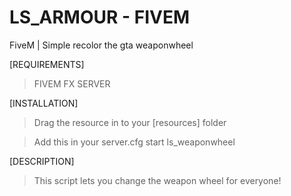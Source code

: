 # LS_ARMOUR - FIVEM
FiveM | Simple recolor the gta weaponwheel


[REQUIREMENTS]

> FIVEM FX SERVER


[INSTALLATION]

> Drag the resource in to your [resources] folder

> Add this in your server.cfg start ls_weaponwheel


[DESCRIPTION]

> This script lets you change the weapon wheel for everyone!
